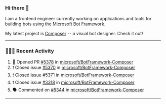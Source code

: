 ### Hi there 👋

I am a frontend engineer currently working on applications and tools for building bots using the [Microsoft Bot Framework](https://dev.botframework.com/).

My latest project is [Composer](https://github.com/microsoft/BotFramework-Composer) -- a visual bot designer. Check it out!

---

### 👨🏻‍💻 Recent Activity

<!--START_SECTION:activity-->
1. 💪 Opened PR [#5378](https://github.com/microsoft/BotFramework-Composer/pull/5378) in [microsoft/BotFramework-Composer](https://github.com/microsoft/BotFramework-Composer)
2. ❗️ Closed issue [#5370](https://github.com/microsoft/BotFramework-Composer/issues/5370) in [microsoft/BotFramework-Composer](https://github.com/microsoft/BotFramework-Composer)
3. ❗️ Closed issue [#5371](https://github.com/microsoft/BotFramework-Composer/issues/5371) in [microsoft/BotFramework-Composer](https://github.com/microsoft/BotFramework-Composer)
4. ❗️ Closed issue [#3318](https://github.com/microsoft/BotFramework-Composer/issues/3318) in [microsoft/BotFramework-Composer](https://github.com/microsoft/BotFramework-Composer)
5. 🗣 Commented on [#5344](https://github.com/microsoft/BotFramework-Composer/issues/5344) in [microsoft/BotFramework-Composer](https://github.com/microsoft/BotFramework-Composer)
<!--END_SECTION:activity-->

---

<!--
**a-b-r-o-w-n/a-b-r-o-w-n** is a ✨ _special_ ✨ repository because its `README.md` (this file) appears on your GitHub profile.

Here are some ideas to get you started:

- 🔭 I’m currently working on ...
- 🌱 I’m currently learning ...
- 👯 I’m looking to collaborate on ...
- 🤔 I’m looking for help with ...
- 💬 Ask me about ...
- 📫 How to reach me: ...
- 😄 Pronouns: ...
- ⚡ Fun fact: ...
-->

